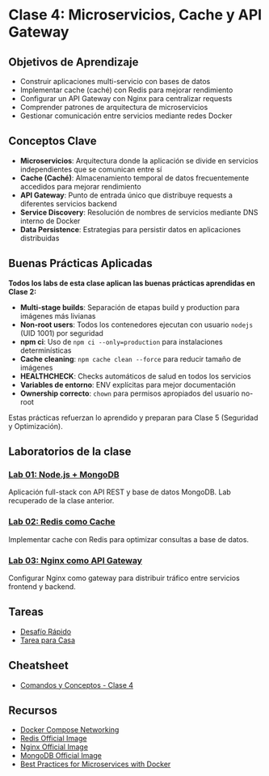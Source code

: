# Clase 4: Microservicios, Cache y API Gateway

## Objetivos de Aprendizaje

- Construir aplicaciones multi-servicio con bases de datos
- Implementar cache (caché) con Redis para mejorar rendimiento
- Configurar un API Gateway con Nginx para centralizar requests
- Comprender patrones de arquitectura de microservicios
- Gestionar comunicación entre servicios mediante redes Docker

## Conceptos Clave

- **Microservicios**: Arquitectura donde la aplicación se divide en servicios independientes que se comunican entre sí
- **Cache (Caché)**: Almacenamiento temporal de datos frecuentemente accedidos para mejorar rendimiento
- **API Gateway**: Punto de entrada único que distribuye requests a diferentes servicios backend
- **Service Discovery**: Resolución de nombres de servicios mediante DNS interno de Docker
- **Data Persistence**: Estrategias para persistir datos en aplicaciones distribuidas

## Buenas Prácticas Aplicadas

**Todos los labs de esta clase aplican las buenas prácticas aprendidas en Clase 2:**

- **Multi-stage builds**: Separación de etapas build y production para imágenes más livianas
- **Non-root users**: Todos los contenedores ejecutan con usuario `nodejs` (UID 1001) por seguridad
- **npm ci**: Uso de `npm ci --only=production` para instalaciones determinísticas
- **Cache cleaning**: `npm cache clean --force` para reducir tamaño de imágenes
- **HEALTHCHECK**: Checks automáticos de salud en todos los servicios
- **Variables de entorno**: ENV explícitas para mejor documentación
- **Ownership correcto**: `chown` para permisos apropiados del usuario no-root

Estas prácticas refuerzan lo aprendido y preparan para Clase 5 (Seguridad y Optimización).

## Laboratorios de la clase

### [Lab 01: Node.js + MongoDB](labs/01-nodejs-mongodb/)
Aplicación full-stack con API REST y base de datos MongoDB. Lab recuperado de la clase anterior.

### [Lab 02: Redis como Cache](labs/02-redis-cache/)
Implementar cache con Redis para optimizar consultas a base de datos.

### [Lab 03: Nginx como API Gateway](labs/03-nginx-gateway/)
Configurar Nginx como gateway para distribuir tráfico entre servicios frontend y backend.

## Tareas

- [Desafío Rápido](tareas/desafio-rapido.md)
- [Tarea para Casa](tareas/tarea-casa.md)

## Cheatsheet

- [Comandos y Conceptos - Clase 4](cheatsheet.md)

## Recursos

- [Docker Compose Networking](https://docs.docker.com/compose/networking/)
- [Redis Official Image](https://hub.docker.com/_/redis)
- [Nginx Official Image](https://hub.docker.com/_/nginx)
- [MongoDB Official Image](https://hub.docker.com/_/mongo)
- [Best Practices for Microservices with Docker](https://docs.docker.com/get-started/microservices/)
